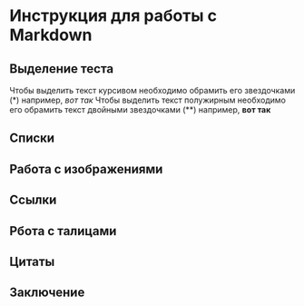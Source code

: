 # Инструкция для работы с Markdown
## Выделение теста
Чтобы выделить текст курсивом необходимо обрамить его звездочками (*)
например, *вот так*
Чтобы выделить текст полужирным необходимо его обрамить текст двойными звездочками (**)
например, **вот так**
## Списки

## Работа с изображениями
## Ссылки
## Рбота с талицами
## Цитаты
## Заключение

